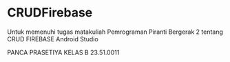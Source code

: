 # CRUDFirebase
Untuk memenuhi tugas matakuliah Pemrograman Piranti Bergerak 2 tentang CRUD FIREBASE Android Studio

PANCA PRASETIYA
KELAS B
23.51.0011
